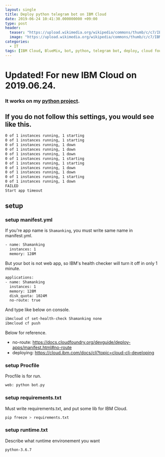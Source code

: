 ```yaml
---
layout: single
title: Deploy python telegram bot on IBM Cloud
date: 2019-06-24 10:41:30.000000000 +09:00
type: post
header:
  teaser: "https://upload.wikimedia.org/wikipedia/commons/thumb/c/c7/IBM_Bluemix_logo.svg/1200px-IBM_Bluemix_logo.svg.png"
  image: "https://upload.wikimedia.org/wikipedia/commons/thumb/c/c7/IBM_Bluemix_logo.svg/1200px-IBM_Bluemix_logo.svg.png"
categories:
  - IT
tags: [IBM Cloud, BlueMix, bot, python, telegram bot, deploy, cloud foundry]
---
```


# Updated! For new IBM Cloud on 2019.06.24.

### It works on my [python project](https://github.com/LoveMeWithoutAll/ShamanKing_bot).

## If you do not follow this settings, you would see like this.

```sh
0 of 1 instances running, 1 starting
0 of 1 instances running, 1 starting
0 of 1 instances running, 1 down
0 of 1 instances running, 1 down
0 of 1 instances running, 1 down
0 of 1 instances running, 1 starting
0 of 1 instances running, 1 starting
0 of 1 instances running, 1 down
0 of 1 instances running, 1 down
0 of 1 instances running, 1 starting
0 of 1 instances running, 1 down
FAILED
Start app timeout
```

## setup

### setup manifest.yml

If you're app name is `Shamanking`, you must write same name in manifest.yml.

```sh
- name: Shamanking
  instances: 1
  memory: 128M
```

But your bot is not web app, so IBM's health checker will turn it off in only 1 minute.

```sh
applications:
- name: Shamanking
  instances: 1
  memory: 128M
  disk_quota: 1024M
  no-route: true
```

And type like below on console.

```sh
ibmcloud cf set-health-check Shamanking none
ibmcloud cf push
```

Below for reference.

- no-route: https://docs.cloudfoundry.org/devguide/deploy-apps/manifest.html#no-route
- deploying: https://cloud.ibm.com/docs/cli?topic=cloud-cli-developing

### setup Procfile

Procfile is for run.

```sh
web: python bot.py
```

### setup requirements.txt

Must write requirements.txt, and put some lib for IBM Cloud.

```sh
pip freeze > requirements.txt
```

### setup runtime.txt

Describe what runtime environement you want

```sh
python-3.6.7
```
